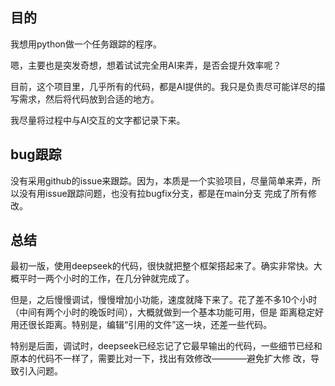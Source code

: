 ## 目的

我想用python做一个任务跟踪的程序。

嗯，主要也是突发奇想，想着试试完全用AI来弄，是否会提升效率呢？

目前，这个项目里，几乎所有的代码，都是AI提供的。我只是负责尽可能详尽的描写需求，然后将代码放到合适的地方。

我尽量将过程中与AI交互的文字都记录下来。

## bug跟踪
没有采用github的issue来跟踪。因为，本质是一个实验项目，尽量简单来弄，所以没有用issue跟踪问题，也没有拉bugfix分支，都是在main分支
完成了所有修改。

## 总结
最初一版，使用deepseek的代码，很快就把整个框架搭起来了。确实非常快。大概平时一两个小时的工作，在几分钟就完成了。

但是，之后慢慢调试，慢慢增加小功能，速度就降下来了。花了差不多10个小时（中间有两个小时的晚饭时间），大概就做到一个基本功能可用，但是
距离稳定好用还很长距离。特别是，编辑“引用的文件”这一块，还差一些代码。

特别是后面，调试时，deepseek已经忘记了它最早输出的代码，一些细节已经和原本的代码不一样了，需要比对一下，找出有效修改————避免扩大修
改，导致引入问题。